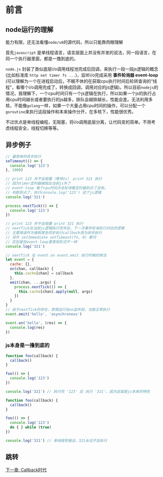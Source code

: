 # 前言

## node运行的理解

能力有限，还无法看懂`node/v8`的源代码，所以只能靠肉眼理解

首先`javascript` 是单线程语言，语言层面上并没有并发的说法，同一段语言，在同一个执行器里面，都是一撸到底的。

`node.js` 封装了类似底层i/o调用线程池完成后回调，来执行一段一段js逻辑的概念(比如标准库 `http net timer fs ...`)，监听i/o完成采用 **事件轮询器 event-loop** (可以理解为一个在进程启动后，不眠不休的在获取cpu执行时间后轮转查询的“线程”，看哪个i/o调用完成了，转换成回调，调用对应的js逻辑)。所以目前`nodejs`的情况，我理解下，一个cpu时间只有一个js逻辑在执行，所以如果一个js的执行占用cpu时间越长或者要执行的js越多，排队会越排越长，性能会差。无法利用多核，不能像`golang`一样，如果一个大量占用cpu时间的操作，可以分配一个`goroutine`来执行这段操作和本来操作分开，在多核下，性能很优秀。

不过优点是单线程编程，无阻塞，将i/o调用底层分离，让代码变的简单。不用考虑线程安全，线程切换等等。


## 异步例子

```js
// 最简单的异步执行
seTimeout(() => {
  console.log('123')
}, 1000)

// print 123 并不会阻塞（等待1s） print 321 执行
// 因为timer定时器被抛出当前js外了
// event-loop 每个cpu时间点去轮询看定时器到点了没有。
// 判断到点了，执行console.log('123') 这个js逻辑
console.log('321')
```

```js
process.nextTick(() => {
  console.log('123')
})

// print 123 并不会阻塞 print 321 执行
// nextTick在当前js逻辑执行完毕后，下一次事件轮询执行对应的逻辑
// 主要用途作为强制某些同步执行callback改为异步执行
// 另外 setImmediate setTimeout(fn, 0) 都可
// 区别是在event-loop里表现形式不一样
console.log('321')

// nextTick 在 event.on event.emit 执行时候的用法
let event = {
  cache: {},
  on(chan, callback) {
    this.cache[chan] = callback
  },
  emit(chan, ...args) {
    process.nextTick(() => {
      this.cache[chan].apply(null, args)
    })
  }
}
// 由于nextTick的存在，即使运行在on监听前，也能正常执行
event.emit('hello', 'asynchronous')

event.on('hello', (res) => {
  console.log(res)
})
```

### js本身是一撸到底的

```js
function foo(callback) {
  callback()
}

foo(() => {
  console.log('123')
})

console.log('321') // 执行完 '123' 后 执行 '321'，因为这就是js本来的特性
```

```js
function foo(callback) {
  callback()
}

foo(() => {
  console.log('123')
  do { } while (true)
})

console.log('321') // 单线程死循话，321永远不会执行
```

## 跳转

[下一章: Callback时代](Callback时代.md)